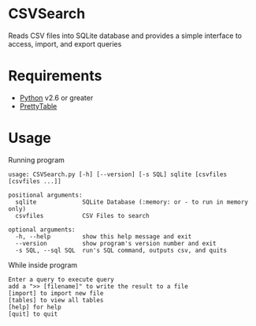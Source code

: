 # CSVSearch
Reads CSV files into SQLite database and provides a simple interface to access, import, and export queries

# Requirements
- [Python](https://www.python.org/) v2.6 or greater
- [PrettyTable](https://code.google.com/p/prettytable/)

# Usage
Running program

    usage: CSVSearch.py [-h] [--version] [-s SQL] sqlite [csvfiles [csvfiles ...]]

    positional arguments:
      sqlite             SQLite Database (:memory: or - to run in memory only)
      csvfiles           CSV Files to search

    optional arguments:
      -h, --help         show this help message and exit
      --version          show program's version number and exit
      -s SQL, --sql SQL  run's SQL command, outputs csv, and quits

While inside program

    Enter a query to execute query
    add a ">> [filename]" to write the result to a file
    [import] to import new file
    [tables] to view all tables
    [help] for help
    [quit] to quit
